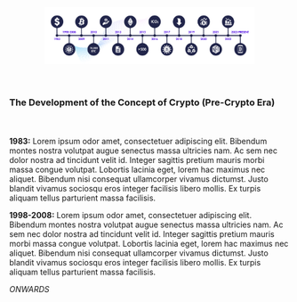 <br><br><!-- Adds extra vertical space -->
<center><img src="media/evolution.png" width="75%" height="75%"></center>
<br><br><!-- Adds extra vertical space -->  

### The Development of the Concept of Crypto (Pre-Crypto Era)
<br><br><!-- Adds extra vertical space -->
**1983:** Lorem ipsum odor amet, consectetuer adipiscing elit. Bibendum montes nostra volutpat augue senectus massa ultricies nam. Ac sem nec dolor nostra ad tincidunt velit id. Integer sagittis pretium mauris morbi massa congue volutpat. Lobortis lacinia eget, lorem hac maximus nec aliquet. Bibendum nisi consequat ullamcorper vivamus dictumst. Justo blandit vivamus sociosqu eros integer facilisis libero mollis. Ex turpis aliquam tellus parturient massa facilisis.


**1998-2008:** Lorem ipsum odor amet, consectetuer adipiscing elit. Bibendum montes nostra volutpat augue senectus massa ultricies nam. Ac sem nec dolor nostra ad tincidunt velit id. Integer sagittis pretium mauris morbi massa congue volutpat. Lobortis lacinia eget, lorem hac maximus nec aliquet. Bibendum nisi consequat ullamcorper vivamus dictumst. Justo blandit vivamus sociosqu eros integer facilisis libero mollis. Ex turpis aliquam tellus parturient massa facilisis.

*ONWARDS*
